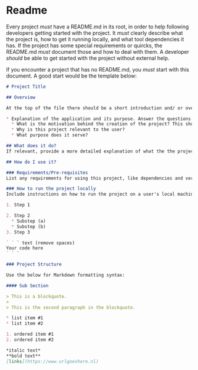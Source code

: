 # Readme

Every project *must* have a README.md in its root, in order to help following developers getting started with the project. It *must* clearly describe what the project is, how to get it running locally, and what tool dependencies it has. If the project has some special requirements or quircks, the README.md *must* document those and how to deal with them. A developer *should* be able to get started with the project without external help.

If you encounter a project that has no README.md, you *must* start with this document.
A good start would be the template below:

``` markdown
# Project Title

## Overview

At the top of the file there should be a short introduction and/ or overview that explains what the project is.

* Explanation of the application and its purpose. Answer the questions:
  * What is the motivation behind the creation of the project? This should explain why the project exists.
  * Why is this project relevant to the user?
  * What purpose does it serve?

## What does it do?
If relevant, provide a more detailed explanation of what the the project/app/library does.

## How do I use it?

### Requirements/Pre-requisites
List any requirements for using this project, like dependencies and version. Remove this section if it is not needed.

### How to run the project locally
Include instructions on how to run the project on a user's local machine. Be sure to reference the technologies they might have to download for the application to run.

1. Step 1

2. Step 2
  * Substep (a)
  * Substep (b)
3. Step 3

` ` ` text (remove spaces)
Your code here
` ` `

### Project Structure

Use the below for Markdown formatting syntax:

#### Sub Section

> This is a blockquote.
>
> This is the second paragraph in the blockquote.

* list item #1
* list item #2

1. ordered item #1
2. ordered item #2

*italic text*
**bold text**
[links](https://www.urlgoeshere.nl)


```

